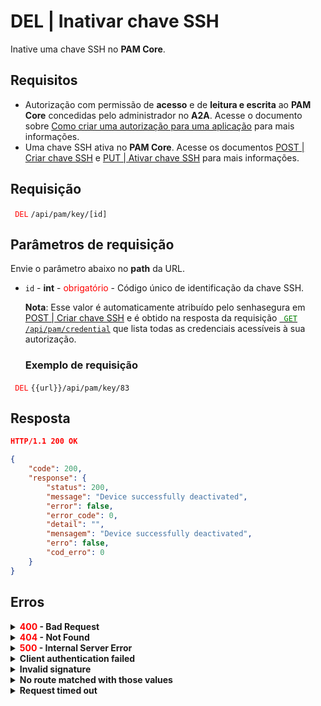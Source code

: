 # DEL | Inativar chave SSH

Inative uma chave SSH no **PAM Core**.

## Requisitos
* Autorização com permissão de **acesso** e de **leitura e escrita** ao **PAM Core** concedidas pelo administrador no **A2A**.
Acesse o documento sobre [Como criar uma autorização para uma aplicação](/v3-33/docs/pt/a2a-how-to-create-an-authorization-for-an-application) para mais informações.
* Uma chave SSH ativa no **PAM Core**. 
Acesse os documentos [POST | Criar chave SSH](/v3-33/docs/pt/api-post-create-ssh-key) e [PUT | Ativar chave SSH](/v3-33/docs/pt/api-put-enable-ssh-key) para mais informações.

## Requisição


  <code><span style="color:red"> DEL</code></span> `/api/pam/key/[id]`


## Parâmetros de requisição



Envie o parâmetro abaixo no <b>path</b> da URL.
* <code>id</code> - <b>int</b> - <span style="color:red">obrigatório</span> - Código único de identificação da chave SSH.</summary>
    <p><b>Nota</b>: Esse valor é automaticamente atribuído pelo senhasegura em <a href="/v3-33/docs/pt/api-post-create-ssh-key">POST | Criar chave SSH</a> e é obtido na resposta da requisição <a href="/v3-33/docs/pt/api-get-list-all-credentials"><code><span style="color:green"> GET</code></span> <code>/api/pam/credential</code></a> que lista todas as credenciais acessíveis à sua autorização. 
 

  ### Exemplo de requisição

<code><span style="color:red"> DEL</code></span> `{{url}}/api/pam/key/83`
  
  
  
  ## Resposta 
 
```json
HTTP/1.1 200 OK
```

 
```json
{
    "code": 200,
    "response": {
        "status": 200,
        "message": "Device successfully deactivated",
        "error": false,
        "error_code": 0,
        "detail": "",
        "mensagem": "Device successfully deactivated",
        "erro": false,
        "cod_erro": 0
    }
}
```

## Erros

<details>
<summary><b><span style="color:red">400</span> - Bad Request</b></summary>
 
* * *
    

<b>Mensagem: "1009: No access to credential"</b>

<br><b>Possível causa</b>: sua autorização não possui acesso à credencial. 
    
   <b>Solução</b>: solicite ao administrador que verifique sua permissão de acesso a essa credencial.

* * *    
    
<b>Mensagem: "1015: SSH key not found"</b>     

<br><b>Possível causa</b>: chave SSH não encontrada.<p>
     
<b>Solução</b>: verifique o valor do <code>id</code> e envie a requisição novamente.


* * *
  
 <b>Mensagem: "1016: The item is not a ssh key"</b><br>
<br><b>Possível causa</b>: o valor do parâmetro <code>id</code> não corresponde a uma chave SSH. 

<b>Solução</b>: verifique o <code>id</code> e envie a requisição novamente.

***
  
<b>Mensagem: "1017: Key inactive"</b>

<p><b>Possível causa</b>: a chave SSH já está inativa.<br></p>
***


<b>Mensagem: "1039: Without PAM Configuration Access permission"</b>  
<br><b>Possível causa</b>: sua autorização não possui permissão de alteração de chave SSH. 
     
<b>Solução</b>: solicite ao administrador que verifique sua permissão de <b>leitura e escrita</b> aos recursos do <b>PAM Core</b> no <b>A2A</b>.

***
</details>

<details>
<summary><b><span style="color:red">404</span> - Not Found</b></summary>

***
<b>Mensagem: "Resource sub not found"</b><br>

<p><b>Possível causa</b>: A URL ou o recurso solicitado não está correto.<br>
        
<b>Solução</b>: verifique a URL e garanta que todos os parâmetros estão corretos.</p>

* * *    
</details>




<details>
<summary><b><span style="color:red">500</span> - Internal Server Error</b></summary>

* * *

<b>Mensagem: "Unexpected error."</b><br>

<p><b>Possível causa</b>: o erro está no servidor senhasegura.<br>
        
<b>Solução</b>: contate o time de suporte para mais informações.</p>
    
 ***
<b>Mensagem: "You are not authorized to access this resource."</b>

<p><b>Possível causa</b>: você não possui autorização para acessar esse recurso.<br>
        
<b>Solução</b>: solicite ao administrador que verifique sua permissão de acesso aos recursos do <b>PAM Core</b> no <b>A2A</b>.</p>
    
* * *    
</details>



<details>
<summary><b>Client authentication failed</b></summary>

*** 
   
<b>Mensagem: "Client authentication failed"</b>
    
<p><b>Possível causa</b>: falha na autenticação da sua aplicação com o servidor senhasegura.<br>
        
<b>Solução</b>: verifique os parâmetros de autenticação como <code>Access Token URL</code>, <code>Client ID</code> e <code>Client secret</code> e solicite um novo token de acesso.</p>
 
 * * *  
</details>
     
   

<details>
<summary><b>Invalid signature</b></summary>

*** 
    
<b>Mensagem: "Invalid signature"</b>
    
<p><b>Possível causa</b>: falha no reconhecimento da URL da aplicação cliente.
        
<b>Solução</b>: verifique a URL da aplicação cliente e envie a requisição novamente.</p>

***
</details>
 

<details>
<summary><b>No route matched with those values</b></summary>
    
***   
    
<b>Mensagem: "No route matched with those values"</b>
   <p><b>Possível causa</b>: ausência do header de autorização na requisição de API.<br>
        
  <b>Solução</b>: solicite um novo token de acesso.</p>

***
</details>
 

<details>
    <summary><b> Request timed out</b></summary>
    
***
    
<b>Mensagem: "Request timed out"</b>
<p><b>Possível causa</b>: o tempo da requisição se esgotou. <br>
        
<b>Solução</b>: verifique a conectividade entre a origem da requisição e o servidor senhasegura.</p>
</details>